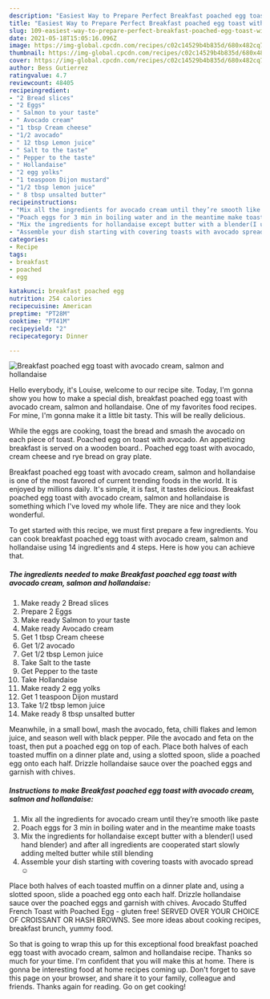 ```yaml
---
description: "Easiest Way to Prepare Perfect Breakfast poached egg toast with avocado cream, salmon and hollandaise"
title: "Easiest Way to Prepare Perfect Breakfast poached egg toast with avocado cream, salmon and hollandaise"
slug: 109-easiest-way-to-prepare-perfect-breakfast-poached-egg-toast-with-avocado-cream-salmon-and-hollandaise
date: 2021-05-18T15:05:16.096Z
image: https://img-global.cpcdn.com/recipes/c02c14529b4b835d/680x482cq70/breakfast-poached-egg-toast-with-avocado-cream-salmon-and-hollandaise-recipe-main-photo.jpg
thumbnail: https://img-global.cpcdn.com/recipes/c02c14529b4b835d/680x482cq70/breakfast-poached-egg-toast-with-avocado-cream-salmon-and-hollandaise-recipe-main-photo.jpg
cover: https://img-global.cpcdn.com/recipes/c02c14529b4b835d/680x482cq70/breakfast-poached-egg-toast-with-avocado-cream-salmon-and-hollandaise-recipe-main-photo.jpg
author: Bess Gutierrez
ratingvalue: 4.7
reviewcount: 48405
recipeingredient:
- "2 Bread slices"
- "2 Eggs"
- " Salmon to your taste"
- " Avocado cream"
- "1 tbsp Cream cheese"
- "1/2 avocado"
- " 12 tbsp Lemon juice"
- " Salt to the taste"
- " Pepper to the taste"
- " Hollandaise"
- "2 egg yolks"
- "1 teaspoon Dijon mustard"
- "1/2 tbsp lemon juice"
- " 8 tbsp unsalted butter"
recipeinstructions:
- "Mix all the ingredients for avocado cream until they’re smooth like paste"
- "Poach eggs for 3 min in boiling water and in the meantime make toasts"
- "Mix the ingredients for hollandaise except butter with a blender(I used hand blender) and after all ingredients are cooperated start slowly adding melted butter while still blending"
- "Assemble your dish starting with covering toasts with avocado spread ☺️"
categories:
- Recipe
tags:
- breakfast
- poached
- egg

katakunci: breakfast poached egg 
nutrition: 254 calories
recipecuisine: American
preptime: "PT28M"
cooktime: "PT41M"
recipeyield: "2"
recipecategory: Dinner

---
```



![Breakfast poached egg toast with avocado cream, salmon and hollandaise](https://img-global.cpcdn.com/recipes/c02c14529b4b835d/680x482cq70/breakfast-poached-egg-toast-with-avocado-cream-salmon-and-hollandaise-recipe-main-photo.jpg)

Hello everybody, it's Louise, welcome to our recipe site. Today, I'm gonna show you how to make a special dish, breakfast poached egg toast with avocado cream, salmon and hollandaise. One of my favorites food recipes. For mine, I'm gonna make it a little bit tasty. This will be really delicious.

While the eggs are cooking, toast the bread and smash the avocado on each piece of toast. Poached egg on toast with avocado. An appetizing breakfast is served on a wooden board.. Poached egg toast with avocado, cream cheese and rye bread on gray plate.

Breakfast poached egg toast with avocado cream, salmon and hollandaise is one of the most favored of current trending foods in the world. It is enjoyed by millions daily. It's simple, it is fast, it tastes delicious. Breakfast poached egg toast with avocado cream, salmon and hollandaise is something which I've loved my whole life. They are nice and they look wonderful.


To get started with this recipe, we must first prepare a few ingredients. You can cook breakfast poached egg toast with avocado cream, salmon and hollandaise using 14 ingredients and 4 steps. Here is how you can achieve that.

<!--inarticleads1-->

##### The ingredients needed to make Breakfast poached egg toast with avocado cream, salmon and hollandaise:

1. Make ready 2 Bread slices
1. Prepare 2 Eggs
1. Make ready  Salmon to your taste
1. Make ready  Avocado cream
1. Get 1 tbsp Cream cheese
1. Get 1/2 avocado
1. Get  1/2 tbsp Lemon juice
1. Take  Salt to the taste
1. Get  Pepper to the taste
1. Take  Hollandaise
1. Make ready 2 egg yolks
1. Get 1 teaspoon Dijon mustard
1. Take 1/2 tbsp lemon juice
1. Make ready  8 tbsp unsalted butter


Meanwhile, in a small bowl, mash the avocado, feta, chilli flakes and lemon juice, and season well with black pepper. Pile the avocado and feta on the toast, then put a poached egg on top of each. Place both halves of each toasted muffin on a dinner plate and, using a slotted spoon, slide a poached egg onto each half. Drizzle hollandaise sauce over the poached eggs and garnish with chives. 

<!--inarticleads2-->

##### Instructions to make Breakfast poached egg toast with avocado cream, salmon and hollandaise:

1. Mix all the ingredients for avocado cream until they’re smooth like paste
1. Poach eggs for 3 min in boiling water and in the meantime make toasts
1. Mix the ingredients for hollandaise except butter with a blender(I used hand blender) and after all ingredients are cooperated start slowly adding melted butter while still blending
1. Assemble your dish starting with covering toasts with avocado spread ☺️


Place both halves of each toasted muffin on a dinner plate and, using a slotted spoon, slide a poached egg onto each half. Drizzle hollandaise sauce over the poached eggs and garnish with chives. Avocado Stuffed French Toast with Poached Egg - gluten free! SERVED OVER YOUR CHOICE OF CROISSANT OR HASH BROWNS. See more ideas about cooking recipes, breakfast brunch, yummy food. 

So that is going to wrap this up for this exceptional food breakfast poached egg toast with avocado cream, salmon and hollandaise recipe. Thanks so much for your time. I'm confident that you will make this at home. There is gonna be interesting food at home recipes coming up. Don't forget to save this page on your browser, and share it to your family, colleague and friends. Thanks again for reading. Go on get cooking!
